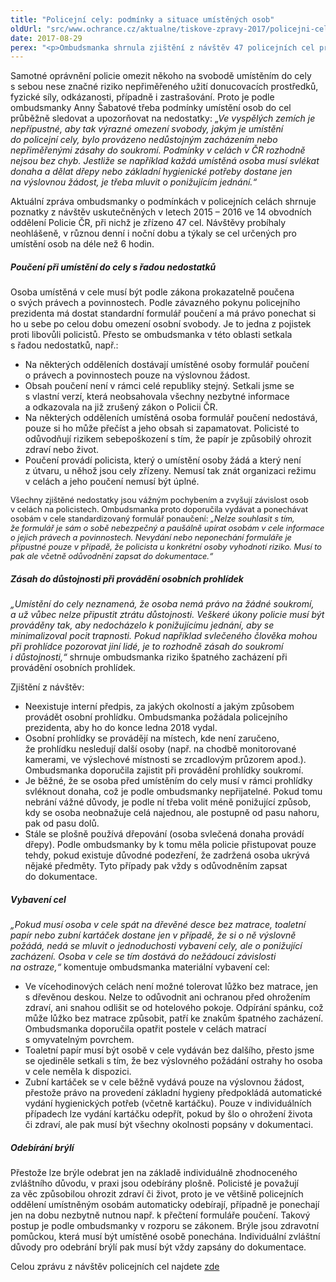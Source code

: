 ```yaml
---
title: "Policejní cely: podmínky a situace umístěných osob"
oldUrl: "src/www.ochrance.cz/aktualne/tiskove-zpravy-2017/policejni-cely-podminky-a-situace-umistenych-osob"
date: 2017-08-29
perex: "<p>Ombudsmanka shrnula zjištění z návštěv 47 policejních cel prováděných v letech 2015 a 2016. Setkala se s nedostatečným poučováním osob umístěných v celách i s nepřiměřeným zásahem do jejich práv, soukromí a důstojnosti. Většinu doporučení ombudsmanky policie akceptovala a pracuje na nápravě.</p>"
---
```


<!-- imported from the old website -->

<p>Samotné oprávnění policie omezit někoho na svobodě umístěním do cely s sebou nese značné riziko nepřiměřeného užití donucovacích prostředků, fyzické síly, odkázanosti, případně i zastrašování. Proto je podle ombudsmanky Anny Šabatové třeba podmínky umístění osob do cel průběžně sledovat a upozorňovat na nedostatky: <i>„Ve vyspělých zemích je nepřípustné, aby tak výrazné omezení svobody, jakým je umístění do policejní cely, bylo provázeno nedůstojným zacházením nebo nepřiměřenými zásahy do soukromí. Podmínky v celách v ČR rozhodně nejsou bez chyb. Jestliže se například každá umístěná osoba musí svlékat donaha a dělat dřepy nebo základní hygienické potřeby dostane jen na výslovnou žádost, je třeba mluvit o ponižujícím jednání.“</i></p> <p>Aktuální zpráva ombudsmanky o podmínkách v policejních celách shrnuje poznatky z návštěv uskutečněných v letech 2015 – 2016 ve 14 obvodních oddělení Policie ČR, při nichž je zřízeno 47 cel. Návštěvy probíhaly neohlášeně, v různou denní i noční dobu a týkaly se cel určených pro umístění osob na déle než 6 hodin. </p> <h5>Poučení při umístění do cely s řadou nedostatků</h5> <p>Osoba umístěná v cele musí být podle zákona prokazatelně poučena o svých právech a povinnostech. Podle závazného pokynu policejního prezidenta má dostat standardní formulář poučení a má právo ponechat si ho u sebe po celou dobu omezení osobní svobody. Je to jedna z pojistek proti libovůli policistů. Přesto se ombudsmanka v této oblasti setkala s řadou nedostatků, např.:</p><ul><li>Na některých odděleních dostávají umístěné osoby formulář poučení o právech a povinnostech pouze na výslovnou žádost.</li><li>Obsah poučení není v rámci celé republiky stejný. Setkali jsme se s vlastní verzí, která neobsahovala všechny nezbytné informace a odkazovala na již zrušený zákon o Policii ČR.</li><li>Na některých odděleních umístěná osoba formulář poučení nedostává, pouze si ho může přečíst a jeho obsah si zapamatovat. Policisté to odůvodňují rizikem sebepoškození s tím, že papír je způsobilý ohrozit zdraví nebo život.</li><li>Poučení provádí policista, který o umístění osoby žádá a který není z útvaru, u něhož jsou cely zřízeny. Nemusí tak znát organizaci režimu v celách a jeho poučení nemusí být úplné.</li></ul><p><span style="font-size: 12.8px;">Všechny zjištěné nedostatky jsou vážným pochybením a zvyšují závislost osob v celách na policistech. Ombudsmanka proto doporučila vydávat a ponechávat osobám v cele standardizovaný formulář ponaučení: <i>„Nelze souhlasit s tím, že formulář je sám o sobě nebezpečný a paušálně upírat osobám v cele informace o jejich právech a povinnostech. Nevydání nebo neponechání formuláře je přípustné pouze v případě, že policista u konkrétní osoby vyhodnotí riziko. Musí to pak ale včetně odůvodnění zapsat do dokumentace.“</i></span></p> <h5>Zásah do důstojnosti při provádění osobních prohlídek</h5> <p><i>„Umístění do cely neznamená, že osoba nemá právo na žádné soukromí, a už vůbec nelze připustit ztrátu důstojnosti. Veškeré úkony policie musí být prováděny tak, aby nedocházelo k ponižujícímu jednání, aby se minimalizoval pocit trapnosti. Pokud například svlečeného člověka mohou při prohlídce pozorovat jiní lidé, je to rozhodně zásah do soukromí i důstojnosti,“</i> shrnuje ombudsmanka riziko špatného zacházení při provádění osobních prohlídek.</p> <p>Zjištění z návštěv:</p><ul><li>Neexistuje interní předpis, za jakých okolností a jakým způsobem provádět osobní prohlídku. Ombudsmanka požádala policejního prezidenta, aby ho do konce ledna 2018 vydal.</li><li>Osobní prohlídky se provádějí na místech, kde není zaručeno, že prohlídku nesledují další osoby (např. na chodbě monitorované kamerami, ve výslechové místnosti se zrcadlovým průzorem apod.). Ombudsmanka doporučila zajistit při provádění prohlídky soukromí.</li><li>Je běžné, že se osoba před umístěním do cely musí v rámci prohlídky svléknout donaha, což je podle ombudsmanky nepřijatelné. Pokud tomu nebrání vážné důvody, je podle ní třeba volit méně ponižující způsob, kdy se osoba neobnažuje celá najednou, ale postupně od pasu nahoru, pak od pasu dolů.</li><li>Stále se plošně používá dřepování (osoba svlečená donaha provádí dřepy). Podle ombudsmanky by k tomu měla policie přistupovat pouze tehdy, pokud existuje důvodné podezření, že zadržená osoba ukrývá nějaké předměty. Tyto případy pak vždy s odůvodněním zapsat do dokumentace.</li></ul> <h5>Vybavení cel</h5> <p><i>„Pokud musí osoba v cele spát na dřevěné desce bez matrace, toaletní papír nebo zubní kartáček dostane jen v případě, že si o ně výslovně požádá, nedá se mluvit o jednoduchosti vybavení cely, ale o ponižující zacházení. Osoba v cele se tím dostává do nežádoucí závislosti na ostraze,“</i> komentuje ombudsmanka materiální vybavení cel:</p><ul><li>Ve vícehodinových celách není možné tolerovat lůžko bez matrace, jen s dřevěnou deskou. Nelze to odůvodnit ani ochranou před ohrožením zdraví, ani snahou odlišit se od hotelového pokoje. Odpírání spánku, což může lůžko bez matrace způsobit, patří ke znakům špatného zacházení. Ombudsmanka doporučila opatřit postele v celách matrací s omyvatelným povrchem.</li><li>Toaletní papír musí být osobě v cele vydáván bez dalšího, přesto jsme se ojediněle setkali s tím, že bez výslovného požádání ostrahy ho osoba v cele neměla k dispozici.</li><li>Zubní kartáček se v cele běžně vydává pouze na výslovnou žádost, přestože právo na provedení základní hygieny předpokládá automatické vydání hygienických potřeb (včetně kartáčku). Pouze v individuálních případech lze vydání kartáčku odepřít, pokud by šlo o ohrožení života či zdraví, ale pak musí být všechny okolnosti popsány v dokumentaci.</li></ul> <h5>Odebírání brýlí</h5> <p>Přestože lze brýle odebrat jen na základě individuálně zhodnoceného zvláštního důvodu, v praxi jsou odebírány plošně. Policisté je považují za věc způsobilou ohrozit zdraví či život, proto je ve většině policejních oddělení umístněným osobám automaticky odebírají, případně je ponechají jen na dobu nezbytně nutnou např. k přečtení formuláře poučení. Takový postup je podle ombudsmanky v rozporu se zákonem. Brýle jsou zdravotní pomůckou, která musí být umístěné osobě ponechána. Individuální zvláštní důvody pro odebrání brýlí pak musí být vždy zapsány do dokumentace.</p> <p>Celou zprávu z návštěv policejních cel najdete <a href="https://www.ochrance.cz/fileadmin/user_upload/ESO/22-2017-NZ_Souhrnna_zprava_Policejni_cely_2017_CZ.pdf" target="_blank">zde</a></p>
